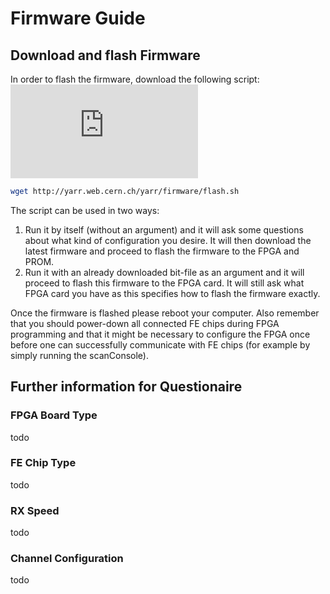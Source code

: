# Firmware Guide

## Download and flash Firmware

In order to flash the firmware, download the following script: ![flash.sh](http://yarr.web.cern.ch/yarr/firmware/flash.sh)

```bash
wget http://yarr.web.cern.ch/yarr/firmware/flash.sh
```

The script can be used in two ways:
1. Run it by itself (without an argument) and it will ask some questions about what kind of configuration you desire. It will then download the latest firmware and proceed to flash the firmware to the FPGA and PROM.
2. Run it with an already downloaded bit-file as an argument and it will proceed to flash this firmware to the FPGA card. It will still ask what FPGA card you have as this specifies how to flash the firmware exactly.

Once the firmware is flashed please reboot your computer. Also remember that you should power-down all connected FE chips during FPGA programming and that it might be necessary to configure the FPGA once before one can successfully communicate with FE chips (for example by simply running the scanConsole).

## Further information for Questionaire

### FPGA Board Type

todo

### FE Chip Type

todo

### RX Speed

todo

### Channel Configuration

todo
